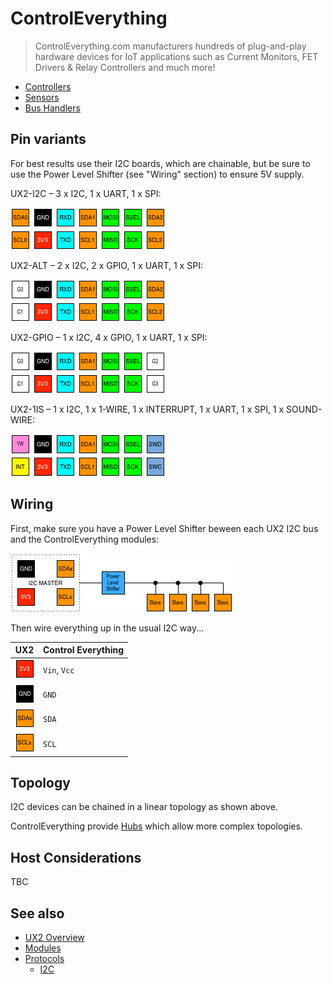 # ControlEverything

> ControlEverything.com manufacturers hundreds of plug-and-play hardware devices for IoT applications such as Current Monitors, FET Drivers & Relay Controllers and much more!

* [Controllers](https://shop.controleverything.com/collections/controllers)
* [Sensors](https://shop.controleverything.com/collections/sensors)
* [Bus Handlers](https://shop.controleverything.com/collections/bus-handlers)

## Pin variants

For best results use their I2C boards, which are chainable, but be sure to use the Power Level Shifter (see "Wiring" section) to ensure 5V supply.

UX2-I2C – 3 x I2C, 1 x UART, 1 x SPI:

![UX2-I2C](../../img/ux2-i2c.png)

UX2-ALT – 2 x I2C, 2 x GPIO, 1 x UART, 1 x SPI:

![UX2-ALT](../../img/ux2-alt.png)

UX2-GPIO – 1 x I2C, 4 x GPIO, 1 x UART, 1 x SPI:

![UX2-GPIO](../../img/ux2-gpio.png)

UX2-1IS – 1 x I2C, 1 x 1-WIRE, 1 x INTERRUPT, 1 x UART, 1 x SPI, 1 x SOUND-WIRE:

![UX2-1IS](../../img/ux2-1is.png)

## Wiring

First, make sure you have a Power Level Shifter beween each UX2 I2C bus and the ControlEverything modules:

![Power Level Shifter](controleverything.png)

Then wire everything up in the usual I2C way...

| UX2                          | Control Everything |
| ---------------------------- | ------------------ |
| ![3V3](../../pin/3v3.png)    | `Vin`, `Vcc`       |
| ![GND](../../pin/gnd.png)    | `GND`              |
| ![SDAx](../../pin/sda.png)   | `SDA`              |
| ![SCLx](../../pin/scl.png)   | `SCL`              |

## Topology

I2C devices can be chained in a linear topology as shown above.

ControlEverything provide [Hubs](https://shop.controleverything.com/collections/bus-handlers) which allow more complex topologies.

## Host Considerations

TBC

## See also

* [UX2 Overview](../../README.md)
* [Modules](../README.md)
* [Protocols](../../protocols/README.md)
    * [I2C](../../protocols/i2c/README.md)